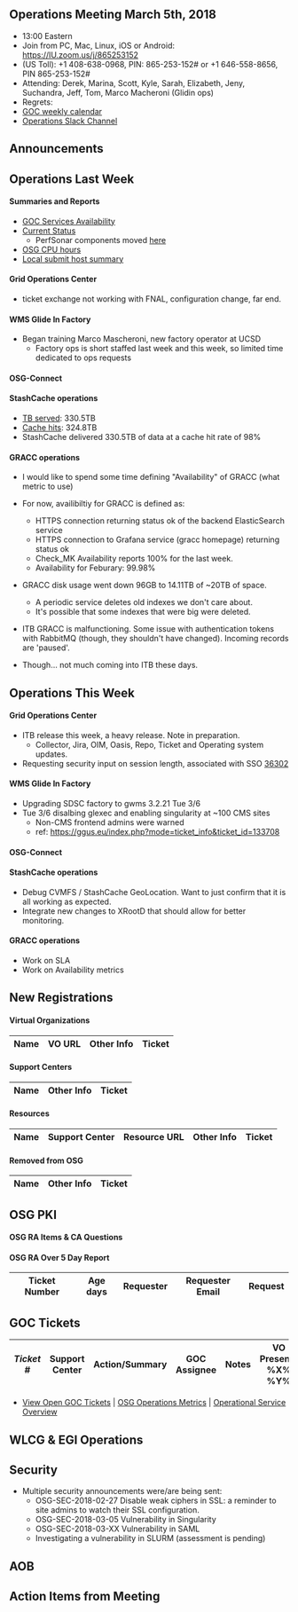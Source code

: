  ## Operations Meeting March 5th, 2018
   * 13:00 Eastern 
   * Join from PC, Mac, Linux, iOS or Android: https://IU.zoom.us/j/865253152
   * (US Toll): +1 408-638-0968, PIN: 865-253-152# or +1 646-558-8656, PIN 865-253-152#
   * Attending: Derek, Marina, Scott, Kyle, Sarah, Elizabeth, Jeny, Suchandra, Jeff, Tom, Marco Macheroni (Glidin ops)
   * Regrets: 
   * [GOC weekly calendar](http://www.google.com/calendar/embed?src=c1htpcfoe6btrtc7n3uddg8mvs%40group.calendar.google.com&ctz=America/New_York)
   * [Operations Slack Channel](https://opensciencegrid.slack.com/messages/C5GAYBGA0/)

## Announcements
   
## Operations Last Week

#### Summaries and Reports
   * [GOC Services Availability](http://monitor.grid.iu.edu/availability/avail_week_overview.html)
   * [Current Status](http://monitor.grid.iu.edu/availability/production.html)
      * PerfSonar components moved [here](http://monitor.grid.iu.edu/availability/perfsonar.html)
   * [OSG CPU hours](http://tinyurl.com/mf96b88)
   * [Local submit host summary](http://osg-flock.grid.iu.edu/overview/)
   
#### Grid Operations Center
   * ticket exchange not working with FNAL, configuration change, far end.
   
#### WMS Glide In Factory

   * Began training Marco Mascheroni, new factory operator at UCSD	
      * Factory ops is short staffed last week and this week, so limited time dedicated to ops requests

#### OSG-Connect
 
#### StashCache operations
   * [TB served](http://tinyurl.com/ydaereyo): 330.5TB
   * [Cache hits](http://tinyurl.com/ydaereyo): 324.8TB 
   * StashCache delivered 330.5TB of data at a cache hit rate of 98%

####  GRACC operations

   * I would like to spend some time defining "Availability" of GRACC (what metric to use)
   * For now, availibiltiy for GRACC is defined as:
       * HTTPS connection returning status ok of the backend ElasticSearch service
       * HTTPS connection to Grafana service (gracc homepage) returning status ok
       * Check_MK Availability reports 100% for the last week.
       * Availability for Feburary: 99.98%
   * GRACC disk usage went down 96GB to 14.11TB of ~20TB of space.
       * A periodic service deletes old indexes we don't care about.
       * It's possible that some indexes that were big were deleted.
   
   * ITB GRACC is malfunctioning.  Some issue with authentication tokens with RabbitMQ (though, they shouldn't have changed).  Incoming records are 'paused'.
   * Though... not much coming into ITB these days.

## Operations This Week
   
#### Grid Operations Center
   * ITB release this week, a heavy release. Note in preparation.
      * Collector, Jira, OIM, Oasis, Repo, Ticket and Operating system updates.
   * Requesting security input on session length, associated with SSO [36302](https://ticket.opensciencegrid.org/36302)
   
#### WMS Glide In Factory

   * Upgrading SDSC factory to gwms 3.2.21 Tue 3/6	
   * Tue 3/6 disalbing glexec and enabling singularity at ~100 CMS sites	
      * Non-CMS frontend admins were warned	
      * ref: https://ggus.eu/index.php?mode=ticket_info&ticket_id=133708

#### OSG-Connect 
   
#### StashCache operations

   * Debug CVMFS / StashCache GeoLocation.  Want to just confirm that it is all working as expected.
   * Integrate new changes to XRootD that should allow for better monitoring.

#### GRACC operations

   * Work on SLA
   * Work on Availability metrics

## New Registrations

#### Virtual Organizations
| Name | VO URL | Other Info | Ticket |
| ---- | ------ | ---------- | ------ |


#### Support Centers
| Name | Other Info | Ticket |
| ---- | ---------- | ------ |

#### Resources
| Name | Support Center | Resource URL | Other Info | Ticket |
| ---- | -------------- | ------------ | ---------- | ------ |

#### Removed from OSG
| Name | Other Info | Ticket |
| ---- | ---------- | ------ |

## OSG PKI

#### OSG RA Items & CA Questions

#### OSG RA Over 5 Day Report
| Ticket Number	|Age days	|Requester	|Requester Email		|Request |
| --------- | ------- | --------- | ----------------- | ------ |

## GOC Tickets



| *Ticket #* | Support Center | Action/Summary | GOC Assignee | Notes | VO Present? %X% %Y%|
| ---------- | -------------- | -------------- | ------------ | ----- | ------------------ |


   * [View Open GOC Tickets](https://ticket.grid.iu.edu/goc/list/open) | [OSG Operations Metrics](https://twiki.grid.iu.edu/bin/view/Operations/TicketReports) | [Operational Service Overview](http://myosg.grid.iu.edu/miscstatus?count_sg_1&count_active=on&count_enabled=on&datasource=status)


## WLCG & EGI Operations

## Security    
   * Multiple security announcements were/are being sent:
      * OSG-SEC-2018-02-27 Disable weak ciphers in SSL: a reminder to site admins to watch their SSL configuration.
      * OSG-SEC-2018-03-05 Vulnerability in Singularity
      * OSG-SEC-2018-03-XX Vulnerability in SAML
      * Investigating a vulnerability in SLURM (assessment is pending)
   
## AOB
   
## Action Items from Meeting
